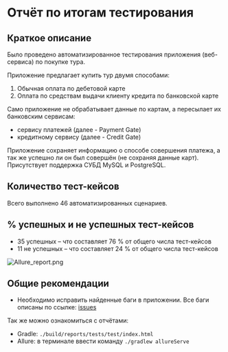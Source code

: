 # Отчёт по итогам тестирования

## Краткое описание

Было проведено автоматизированное тестирования приложения (веб-сервиса) по покупке тура.

Приложение предлагает купить тур двумя способами:
1. Обычная оплата по дебетовой карте
2. Оплата по средствам выдачи клиенту кредита по банковской карте

Само приложение не обрабатывает данные по картам, а пересылает их банковским сервисам:
- сервису платежей (далее - Payment Gate)
- кредитному сервису (далее - Credit Gate)

Приложение сохраняет информацию о способе совершения платежа, а так же успешно ли он был совершён (не сохраняя данные карт).
Присутствует поддержка СУБД MySQL и PostgreSQL.

## Количество тест-кейсов

Всего выполнено 46 автоматизированных сценариев.

## % успешных и не успешных тест-кейсов

* 35 успешных – что составляет 76 % от общего числа тест-кейсов
* 11 не успешных – что составляет 24 % от общего числа тест-кейсов

<image src="/Allure/Allure_report.png" alt="Allure_report.png">

## Общие рекомендации

* Необходимо исправить найденные баги в приложении.
Все баги описаны по ссылке: [issues](https://github.com/lokky55/qa36_diploma/issues)

Так же можно ознакомиться с отчётами:
* Gradle: `./build/reports/tests/test/index.html`
* Allure: в терминале ввести команду `./gradlew allureServe`
